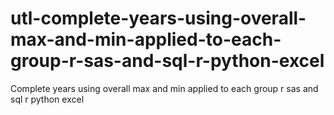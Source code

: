# utl-complete-years-using-overall-max-and-min-applied-to-each-group-r-sas-and-sql-r-python-excel
Complete years using overall max and min applied to each group r sas and sql r python excel
